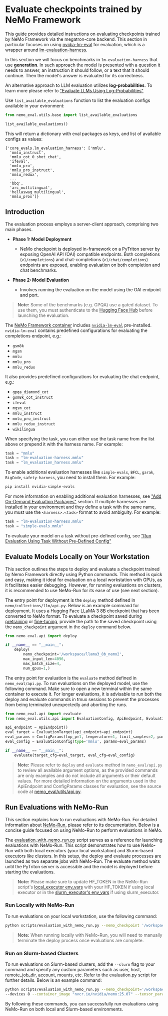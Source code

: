 # Evaluate checkpoints trained by NeMo Framework

This guide provides detailed instructions on evaluating checkpoints trained by NeMo Framework via the megatron-core backend. This section in particular focuses on using [nvidia-lm-eval](https://pypi.org/project/nvidia-lm-eval/) for evaluation, which is a wrapper around [
lm-evaluation-harness](https://github.com/EleutherAI/lm-evaluation-harness/tree/main).

In this section we will focus on benchmarks in `lm-evaluation-harness` that use **generation**.
In such approach the model is presented with a question it needs to answer, an instruction it should follow, or a text that it should continue.
Then the model's answer is evaluated for its correctness.

An alternative approach to LLM evaluation utilizes **log-probabilities**.
To learn more please refer to ["Evaluate LLMs Using Log-Probabilities"](logprobs.md)

Use `list_available_evaluations` function to list the evaluation configs available in your evironment:

```python
from nemo_eval.utils.base import list_available_evaluations

list_available_evaluations()
```

This will return a dictionary with eval packages as keys, and list of available configs as values:

```
{'core_evals.lm_evaluation_harness': ['mmlu',
  'mmlu_instruct',
  'mmlu_cot_0_shot_chat',
  'ifeval',
  'mmlu_pro',
  'mmlu_pro_instruct',
  'mmlu_redux',
  ...
  'bbq',
  'arc_multilingual',
  'hellaswag_multilingual',
  'mmlu_prox']}
```

## Introduction

The evaluation process employs a server-client approach, comprising two main phases. 
- **Phase 1: Model Deployment**
    - NeMo checkpoint is deployed in-framework on a PyTriton server by exposing OpenAI API (OAI) compatible endpoints. Both completions (`v1/completions`) and chat-completions (`v1/chat/completions`) endpoints are exposed, enabling evaluation on both completion and chat benchmarks.

- **Phase 2: Model Evaluation**
    - Involves running the evaluation on the model using the OAI endpoint and port.

> **Note:** Some of the benchmarks (e.g. GPQA) use a gated dataset. To use them, you must authenticate to the [Hugging Face Hub](https://huggingface.co/docs/huggingface_hub/quick-start#authentication) before launching the evaluation.

The [NeMo Framework container](https://catalog.ngc.nvidia.com/orgs/nvidia/containers/nemo) includes [`nvidia-lm-eval`](https://pypi.org/project/nvidia-lm-eval/) pre-installed. `nvidia-lm-eval` contains predefined configurations for evaluating the completions endpoint, e.g.:

- `gsm8k`
- `mgsm`
- `mmlu`
- `mmlu_pro`
- `mmlu_redux`

It also provides predefined configurations for evaluating the chat endpoint, e.g.:

- `gpqa_diamond_cot`
- `gsm8k_cot_instruct`
- `ifeval`
- `mgsm_cot`
- `mmlu_instruct`
- `mmlu_pro_instruct`
- `mmlu_redux_instruct`
- `wikilingua`


When specifying the task, you can either use the task name from the list above or prepend it with the harness name. For example:

```python
task = "mmlu"
task = "lm-evaluation-harness.mmlu"
task = "lm_evaluation_harness.mmlu"
```

To enable additional evaluation harnesses like  `simple-evals`, `BFCL`, `garak`, `BigCode`, `safety-harness`, you need to install them. For example:

```bash
pip install nvidia-simple-evals
```

For more information on enabling additional evaluation harnesses, see ["Add On-Demand Evaluation Packages"](optional-eval-package.md) section.
If multiple harnesses are installed in your environment and they define a task with the same name, you must use the `<harness>.<task>` format to avoid ambiguity. For example:

```python
task = "lm-evaluation-harness.mmlu"
task = "simple-evals.mmlu"
```

To evaluate your model on a task without pre-defined config, see ["Run Evaluation Using Task Without Pre-Defined Config"](custom-task.md)

## Evaluate Models Locally on Your Workstation

This section outlines the steps to deploy and evaluate a checkpoint trained by Nemo Framework directly using Python commands. This method is quick and easy, making it ideal for evaluation on a local workstation with GPUs, as it facilitates easier debugging. However, for running evaluations on clusters, it is recommended to use NeMo-Run for its ease of use (see next section).

The entry point for deployment is the `deploy` method defined in `nemo/collections/llm/api.py`. Below is an example command for deployment. It uses a Hugging Face LLaMA 3 8B checkpoint that has been converted to NeMo format. To evaluate a checkpoint saved during [pretraining](https://docs.nvidia.com/nemo-framework/user-guide/latest/nemo-2.0/quickstart.html#pretraining) or [fine-tuning](https://docs.nvidia.com/nemo-framework/user-guide/latest/nemo-2.0/quickstart.html#fine-tuning), provide the path to the saved checkpoint using the `nemo_checkpoint` argument in the `deploy` command below.

```python
from nemo_eval.api import deploy

if __name__ == "__main__":
    deploy(
        nemo_checkpoint='/workspace/llama3_8b_nemo2',
        max_input_len=4096,
        max_batch_size=4,
        num_gpus=1,)
```

The entry point for evaluation is the `evaluate` method defined in `nemo_eval/api.py`. To run evaluations on the deployed model, use the following command. Make sure to open a new terminal within the same container to execute it. For longer evaluations, it is advisable to run both the deploy and evaluate commands in tmux sessions to prevent the processes from being terminated unexpectedly and aborting the runs.

```python
from nemo_eval.api import evaluate
from nemo_eval.utils.api import EvaluationConfig, ApiEndpoint, EvaluationTarget, ConfigParams

api_endpoint = ApiEndpoint()
eval_target = EvaluationTarget(api_endpoint=api_endpoint)
eval_params = ConfigParams(top_p=1, temperature=1, limit_samples=2, parallelism=1)
eval_config = EvaluationConfig(type='mmlu', params=eval_params)

if __name__ == "__main__":
    evaluate(target_cfg=eval_target, eval_cfg=eval_config)
```

> **Note:** Please refer to `deploy` and `evaluate` method in `nemo_eval/api.py` to review all available argument options, as the provided commands are only examples and do not include all arguments or their default values. For more detailed information on the arguments used in the ApiEndpoint and ConfigParams classes for evaluation, see the source code at [nemo_eval/utils/api.py](https://github.com/NVIDIA-NeMo/Eval/blob/main/src/nemo_eval/utils/api.py).

## Run Evaluations with NeMo-Run

This section explains how to run evaluations with NeMo-Run. For detailed information about [NeMo-Run](https://github.com/NVIDIA/NeMo-Run), please refer to its documentation. Below is a concise guide focused on using NeMo-Run to perform evaluations in NeMo.

The [evaluation_with_nemo_run.py](https://github.com/NVIDIA-NeMo/Eval/blob/main/scripts/evaluation_with_nemo_run.py) script serves as a reference for launching evaluations with NeMo-Run. This script demonstrates how to use NeMo-Run with both local executors (your local workstation) and Slurm-based executors like clusters. In this setup, the deploy and evaluate processes are launched as two separate jobs with NeMo-Run. The evaluate method waits until the PyTriton server is accessible and the model is deployed before starting the evaluations.

> **Note:** Please make sure to update HF_TOKEN in the NeMo-Run script's [local_executor env_vars](https://github.com/NVIDIA-NeMo/Eval/blob/main/scripts/evaluation_with_nemo_run.py#L197) with your HF_TOKEN if using local executor or in the [slurm_executor's env_vars](https://github.com/NVIDIA-NeMo/Eval/blob/main/scripts/evaluation_with_nemo_run.py#L164) if using slurm_executor.

### Run Locally with NeMo-Run

To run evaluations on your local workstation, use the following command:

```bash
python scripts/evaluation_with_nemo_run.py --nemo_checkpoint '/workspace/llama3_8b_nemo2/' --eval_task 'gsm8k' --devices 2
```

> **Note:** When running locally with NeMo-Run, you will need to manually terminate the deploy process once evaluations are complete.

### Run on Slurm-based Clusters

To run evaluations on Slurm-based clusters, add the `--slurm` flag to your command and specify any custom parameters such as user, host, remote_job_dir, account, mounts, etc. Refer to the evaluation.py script for further details. Below is an example command:

```bash
python scripts/evaluation_with_nemo_run.py --nemo_checkpoint='/workspace/llama3_8b_nemo2' --slurm --nodes 1
--devices 8 --container_image "nvcr.io/nvidia/nemo:25.07" --tensor_parallelism_size 8
```
By following these commands, you can successfully run evaluations using NeMo-Run on both local and Slurm-based environments.
